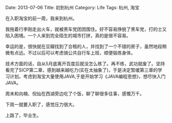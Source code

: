 Date: 2013-07-06
Title: 初到杭州
Category: Life
Tags: 杭州, 淘宝

在入职淘宝的前一周，我来到杭州。

我拖着行李刚走出火车，就被黑车党团团围住。好不容易挣脱了黑车党，打的士又陷入困境。一个人来到完全陌生的城市打拼，真的是很不容易。

幸运的是，很快就在豆瓣找到了合租的人，并找到了一个不错的房子，虽然地段稍微有点远。不过以后可以考虑骑公共自行车上班，顺便锻炼身体。

技术方面的话，自从5月底离开百度后就没怎么练了。再不练，武功就废了。坚持看完了SICP第二章，感到越来越吃力(实在太抽象了)，于是决定暂缓第三章的学习计划。考虑到淘宝大量使用JAVA,于是开始学习《JAVA编程思想》，想尽快入门JAVA。

周末和向楠、倪灿在西湖旁边吃了个饭，聊了聊很多往事，感慨万千。

下周一就要入职了，感觉压力很大。

上路了，毕业生。
